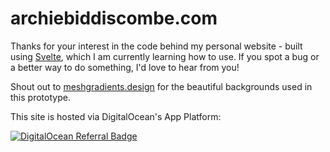 # archiebiddiscombe.com
Thanks for your interest in the code behind my personal website - built using [Svelte](https://svelte.dev), which I am currently learning how to use. If you spot a bug or a better way to do something, I'd love to hear from you!

Shout out to [meshgradients.design](https://www.meshgradients.design) for the beautiful backgrounds used in this prototype.

This site is hosted via DigitalOcean's App Platform:

[![DigitalOcean Referral Badge](https://web-platforms.sfo2.digitaloceanspaces.com/WWW/Badge%203.svg)](https://www.digitalocean.com/?refcode=667158d79229&utm_campaign=Referral_Invite&utm_medium=Referral_Program&utm_source=badge)
